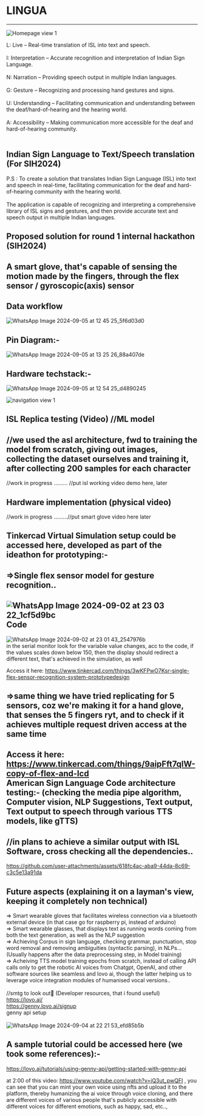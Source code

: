 # LINGUA
---
![Homepage view 1](https://github.com/user-attachments/assets/6bda9ca0-0276-436b-9940-7490677a062a)


 L: Live – Real-time translation of ISL into text and speech. <br/>
<br/>
 I: Interpretation – Accurate recognition and interpretation of Indian Sign Language. <br/>
<br/>
 N: Narration – Providing speech output in multiple Indian languages. <br/>
<br/>
 G: Gesture – Recognizing and processing hand gestures and signs. <br/>
<br/>
 U: Understanding – Facilitating communication and understanding between the deaf/hard-of-hearing and the hearing world. <br/>
<br/>
 A: Accessibility – Making communication more accessible for the deaf and hard-of-hearing community. <br/>
<br/>

Indian Sign Language to Text/Speech translation (For SIH2024)
-
P.S : To create a solution that translates Indian Sign Language (ISL) into text and speech in real-time, facilitating communication for the deaf and hard-of-hearing community with the hearing world. <br/> 
<br/>
The application is capable of recognizing and interpreting a comprehensive library of ISL signs and gestures, and then provide accurate text and speech output in multiple Indian languages.



Proposed solution for round 1 internal hackathon (SIH2024)
-
A smart glove, that's capable of sensing the motion made by the fingers, through the flex sensor / gyroscopic(axis) sensor
-

Data workflow
-

![WhatsApp Image 2024-09-05 at 12 45 25_5f6d03d0](https://github.com/user-attachments/assets/54b9f4be-b438-4aa9-9799-7afbba3dd963)


Pin Diagram:-
-
![WhatsApp Image 2024-09-05 at 13 25 26_88a407de](https://github.com/user-attachments/assets/35bf75df-062b-40f5-8ca1-7d63e7a7a197)


Hardware techstack:-
-
![WhatsApp Image 2024-09-05 at 12 54 25_d4890245](https://github.com/user-attachments/assets/d97ce190-6987-416c-9a9c-f0f36cd8273a)

![navigation view 1](https://github.com/user-attachments/assets/247e25a2-e5a6-4736-882a-5a49c5a0063b)

ISL Replica testing (Video) //ML model
-
//we used the asl architecture, fwd to training the model from scratch, giving out images, collecting the dataset ourselves and training it, after collecting 200 samples for each character
-

//work in progress
......... //put isl working video demo here, later

Hardware implementation (physical video) 
-
//work in progress
.........//put smart glove video here later

Tinkercad Virtual Simulation setup could be accessed here, developed as part of the ideathon for prototyping:-
-
=>Single flex sensor model for gesture recognition..
-
![WhatsApp Image 2024-09-02 at 23 03 22_1cf5d9bc](https://github.com/user-attachments/assets/378b6deb-11a3-48fc-9a95-9d384d783845)
Code
-
![WhatsApp Image 2024-09-02 at 23 01 43_2547976b](https://github.com/user-attachments/assets/ece06c52-ad3e-4211-a653-f5eda93a0805)
<br/>
in the serial monitor look for the variable value changes, acc to the code, if the values scales down below 150, then the display should redirect a different text, that's achieved in the simulation, as well <br/>

Access it here: https://www.tinkercad.com/things/3wKFPwO7Ksr-single-flex-sensor-recognition-system-prototypedesign

=>same thing we have tried replicating for 5 sensors, coz we're making it for a hand glove, that senses the 5 fingers ryt, and to check if it achieves multiple request driven access at the same time
-

Access it here: https://www.tinkercad.com/things/9aipFft7qlW-copy-of-flex-and-lcd
<br/>
American Sign Language Code architecture testing:- (checking the media pipe algorithm, Computer vision, NLP Suggestions, Text output, Text output to speech through various TTS models, like gTTS) <br/>
-
//in plans to achieve a similar output with ISL Software, cross checking all the dependencies..<br/>
-

https://github.com/user-attachments/assets/618fc4ac-aba9-44da-8c69-c3c5e13a91da



Future aspects (explaining it on a layman's view, keeping it completely non technical) <br/>
-

=> Smart wearable gloves that facilitates wireless connection via a bluetooth external device (in that case go for raspberry pi, instead of arduino) <br/>
=> Smart wearable glasses, that displays text as running words coming from both the text generation, as well as the NLP suggestion <br/>
=> Achieving Corpus in sign language, checking grammar, punctuation, stop word removal and removing ambiguities (syntactic parsing), in NLPs...(Usually happens after the data preprocessing step, in Model training) <br/>
=> Acheiving TTS model training epochs from scratch, instead of calling API calls only to get the robotic AI voices from Chatgpt, OpenAI, and other software sources like seamless and lovo ai, though the latter helping us to leverage voice integration modules of humanised vocal versions..<br/>
<br/>
//smtg to look out👀 (Developer resources, that i found useful) <br/>
https://lovo.ai/ <br/>
https://genny.lovo.ai/signup  <br/>
genny api setup <br/>
<br/>
![WhatsApp Image 2024-09-04 at 22 21 53_efd85b5b](https://github.com/user-attachments/assets/544b895e-7c69-4dde-899f-60e05679a0ba) <br/>

A sample tutorial could be accessed here (we took some references):-
-

https://lovo.ai/tutorials/using-genny-api/getting-started-with-genny-api

at 2:00 of this video: https://www.youtube.com/watch?v=jQ3ut_pwQFI , you can see that you can mint your own voice using nfts and upload it to the platform, thereby humanizing the ai voice through voice cloning, and there are different voices of various people that's publicly accessible with different voices for different emotions, such as happy, sad, etc..,








